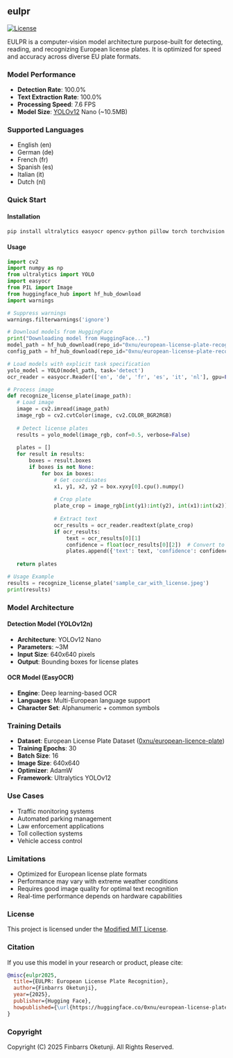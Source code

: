 ## eulpr

[![License](https://img.shields.io/badge/License-Modified_MIT-f5de53?&color=f5de53)](/LICENSE)

EULPR is a computer-vision model architecture purpose-built for detecting, reading, and recognizing European license plates. It is optimized for speed and accuracy across diverse EU plate formats.

### Model Performance

- **Detection Rate**: 100.0%
- **Text Extraction Rate**: 100.0%
- **Processing Speed**: 7.6 FPS
- **Model Size**: [YOLOv12](https://docs.ultralytics.com/models/yolo12/) Nano (~10.5MB)

### Supported Languages

- English (en)
- German (de)
- French (fr)
- Spanish (es)
- Italian (it)
- Dutch (nl)

### Quick Start

#### Installation

```python
pip install ultralytics easyocr opencv-python pillow torch torchvision huggingface_hub
```

#### Usage

```python
import cv2
import numpy as np
from ultralytics import YOLO
import easyocr
from PIL import Image
from huggingface_hub import hf_hub_download
import warnings

# Suppress warnings
warnings.filterwarnings('ignore')

# Download models from HuggingFace
print("Downloading model from HuggingFace...")
model_path = hf_hub_download(repo_id="0xnu/european-license-plate-recognition", filename="model.onnx")
config_path = hf_hub_download(repo_id="0xnu/european-license-plate-recognition", filename="config.json")

# Load models with explicit task specification
yolo_model = YOLO(model_path, task='detect')
ocr_reader = easyocr.Reader(['en', 'de', 'fr', 'es', 'it', 'nl'], gpu=False, verbose=False)

# Process image
def recognize_license_plate(image_path):
   # Load image
   image = cv2.imread(image_path)
   image_rgb = cv2.cvtColor(image, cv2.COLOR_BGR2RGB)
   
   # Detect license plates
   results = yolo_model(image_rgb, conf=0.5, verbose=False)
   
   plates = []
   for result in results:
       boxes = result.boxes
       if boxes is not None:
           for box in boxes:
               # Get coordinates
               x1, y1, x2, y2 = box.xyxy[0].cpu().numpy()
               
               # Crop plate
               plate_crop = image_rgb[int(y1):int(y2), int(x1):int(x2)]
               
               # Extract text
               ocr_results = ocr_reader.readtext(plate_crop)
               if ocr_results:
                   text = ocr_results[0][1]
                   confidence = float(ocr_results[0][2])  # Convert to native Python float
                   plates.append({'text': text, 'confidence': confidence})
   
   return plates

# Usage Example
results = recognize_license_plate('sample_car_with_license.jpeg')
print(results)
```

### Model Architecture

#### Detection Model (YOLOv12n)
- **Architecture**: YOLOv12 Nano
- **Parameters**: ~3M
- **Input Size**: 640x640 pixels
- **Output**: Bounding boxes for license plates

#### OCR Model (EasyOCR)
- **Engine**: Deep learning-based OCR
- **Languages**: Multi-European language support
- **Character Set**: Alphanumeric + common symbols

### Training Details

- **Dataset**: European License Plate Dataset ([0xnu/european-licence-plate](https://huggingface.co/datasets/0xnu/european-licence-plate))
- **Training Epochs**: 30
- **Batch Size**: 16
- **Image Size**: 640x640
- **Optimizer**: AdamW
- **Framework**: Ultralytics YOLOv12

### Use Cases

- Traffic monitoring systems
- Automated parking management
- Law enforcement applications
- Toll collection systems
- Vehicle access control

### Limitations

- Optimized for European license plate formats
- Performance may vary with extreme weather conditions
- Requires good image quality for optimal text recognition
- Real-time performance depends on hardware capabilities

### License

This project is licensed under the [Modified MIT License](./LICENSE).

### Citation

If you use this model in your research or product, please cite:

```bibtex
@misc{eulpr2025,
  title={EULPR: European License Plate Recognition},
  author={Finbarrs Oketunji},
  year={2025},
  publisher={Hugging Face},
  howpublished={\url{https://huggingface.co/0xnu/european-license-plate-recognition}}
}
```

### Copyright

Copyright (C) 2025 Finbarrs Oketunji. All Rights Reserved.